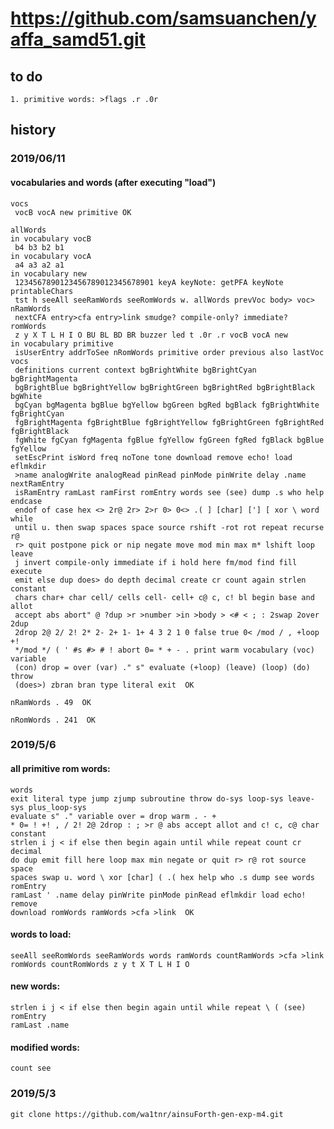 # https://github.com/samsuanchen/yaffa_samd51.git
  
## to do

	1. primitive words: >flags .r .0r 

## history

### 2019/06/11

#### vocabularies and words (after executing "load")

	vocs
	 vocB vocA new primitive OK
	
	allWords
	in vocabulary vocB
	 b4 b3 b2 b1
	in vocabulary vocA
	 a4 a3 a2 a1
	in vocabulary new
	 1234567890123456789012345678901 keyA keyNote: getPFA keyNote printableChars
	 tst h seeAll seeRamWords seeRomWords w. allWords prevVoc body> voc> nRamWords
	 nextCFA entry>cfa entry>link smudge? compile-only? immediate? romWords
	 z y X T L H I O BU BL BD BR buzzer led t .0r .r vocB vocA new
	in vocabulary primitive
	 isUserEntry addrToSee nRomWords primitive order previous also lastVoc vocs
	 definitions current context bgBrightWhite bgBrightCyan bgBrightMagenta
	 bgBrightBlue bgBrightYellow bgBrightGreen bgBrightRed bgBrightBlack bgWhite
	 bgCyan bgMagenta bgBlue bgYellow bgGreen bgRed bgBlack fgBrightWhite fgBrightCyan
	 fgBrightMagenta fgBrightBlue fgBrightYellow fgBrightGreen fgBrightRed fgBrightBlack
	 fgWhite fgCyan fgMagenta fgBlue fgYellow fgGreen fgRed fgBlack bgBlue fgYellow
	 setEscPrint isWord freq noTone tone download remove echo! load eflmkdir
	 >name analogWrite analogRead pinRead pinMode pinWrite delay .name nextRamEntry
	 isRamEntry ramLast ramFirst romEntry words see (see) dump .s who help endcase
	 endof of case hex <> 2r@ 2r> 2>r 0> 0<> .( ] [char] ['] [ xor \ word while
	 until u. then swap spaces space source rshift -rot rot repeat recurse r@
	 r> quit postpone pick or nip negate move mod min max m* lshift loop leave
	 j invert compile-only immediate if i hold here fm/mod find fill execute
	 emit else dup does> do depth decimal create cr count again strlen constant
	 chars char+ char cell/ cells cell- cell+ c@ c, c! bl begin base and allot
	 accept abs abort" @ ?dup >r >number >in >body > <# < ; : 2swap 2over 2dup
	 2drop 2@ 2/ 2! 2* 2- 2+ 1- 1+ 4 3 2 1 0 false true 0< /mod / , +loop +!
	 */mod */ ( ' #s #> # ! abort 0= * + - . print warm vocabulary (voc) variable
	 (con) drop = over (var) ." s" evaluate (+loop) (leave) (loop) (do) throw
	 (does>) zbran bran type literal exit  OK
	
	nRamWords . 49  OK
	
	nRomWords . 241  OK

### 2019/5/6

#### all primitive rom words:

	words
	exit literal type jump zjump subroutine throw do-sys loop-sys leave-sys plus_loop-sys
	evaluate s" ." variable over = drop warm . - + 
	* 0= ! +! , / 2! 2@ 2drop : ; >r @ abs accept allot and c! c, c@ char constant 
	strlen i j < if else then begin again until while repeat count cr decimal 
	do dup emit fill here loop max min negate or quit r> r@ rot source space 
	spaces swap u. word \ xor [char] ( .( hex help who .s dump see words romEntry 
	ramLast ' .name delay pinWrite pinMode pinRead eflmkdir load echo! remove 
	download romWords ramWords >cfa >link  OK

#### words to load:
	seeAll seeRomWords seeRamWords words ramWords countRamWords >cfa >link romWords countRomWords z y t X T L H I O

#### new words:
	strlen i j < if else then begin again until while repeat \ ( (see) romEntry 
	ramLast .name 

#### modified words:
	count see
 
### 2019/5/3

	git clone https://github.com/wa1tnr/ainsuForth-gen-exp-m4.git
